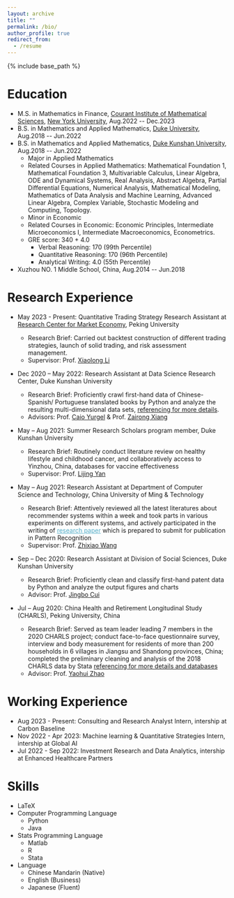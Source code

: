 ```yaml
---
layout: archive
title: ""
permalink: /bio/
author_profile: true
redirect_from:
  - /resume
---
```


{% include base_path %}

Education
======
* M.S. in Mathematics in Finance, [Courant Institute of Mathematical Sciences](https://cims.nyu.edu), [New York University](https://www.nyu.edu), Aug.2022 -- Dec.2023
* B.S. in Mathematics and Applied Mathematics, [Duke University](https://duke.edu), Aug.2018 -- Jun.2022
* B.S. in Mathematics and Applied Mathematics, [Duke Kunshan University](https://dukekunshan.edu.cn), Aug.2018 -- Jun.2022
  * Major in Applied Mathematics
  * Related Courses in Applied Mathematics: Mathematical Foundation 1, Mathematical Foundation 3, Multivariable Calculus, Linear Algebra, ODE and Dynamical Systems, Real Analysis, Abstract Algebra, Partial Differential Equations, Numerical Analysis, Mathematical Modeling, Mathematics of Data Analysis and Machine Learning, Advanced Linear Algebra, Complex Variable, Stochastic Modeling and Computing, Topology.
  * Minor in Economic
  * Related Courses in Economic: Economic Principles, Intermediate Microeconomics I, Intermediate Macroeconomics, Econometrics.
  * GRE score: 340 + 4.0
    * Verbal Reasoning: 170 (99th Percentile)
    * Quantitative Reasoning: 170 (96th Percentile)
    * Analytical Writing: 4.0 (55th Percentile)
* Xuzhou NO. 1 Middle School, China, Aug.2014 -- Jun.2018


Research Experience
======
* May 2023 - Present: Quantitative Trading Strategy Research Assistant at [Research Center for Market Economy](https://econ.pku.edu.cn/RCME/zxtd/index.htm), Peking University
  * Research Brief: Carried out backtest construction of different trading strategies, launch of solid trading, and risk assessment management.
  * Supervisor: Prof. [Xiaolong Li](https://teacher.bupt.edu.cn/lixiaolong/zh_CN/index.htm)

* Dec 2020 – May 2022: Research Assistant at Data Science Research Center, Duke Kunshan University
  * Research Brief: Proficiently crawl first-hand data of Chinese-Spanish/ Portuguese translated books by Python and analyze the resulting multi-dimensional data sets, [referencing for more details](https://dukekunshan.edu.cn/en/news/four-faculty-members-receive-funds-datax-project).
  * Advisors: Prof. [Caio Yurgel](https://dukekunshan.edu.cn/en/iapse/people/yurgel-caio-ph-d) & Prof. [Zairong Xiang](https://dukekunshan.edu.cn/en/iapse/people/xiang-zairong-phd)

* May – Aug 2021: Summer Research Scholars program member, Duke Kunshan University
  * Research Brief: Routinely conduct literature review on healthy lifestyle and childhood cancer, and collaboratively access to Yinzhou, China, databases for vaccine effectiveness
  * Supervisor: Prof. [Lijing Yan](https://dukekunshan.edu.cn/en/research/faculty/lijing-yan)

* May – Aug 2021: Research Assistant at Department of Computer Science and Technology, China University of Ming & Technology
  * Research Brief: Attentively reviewed all the latest literatures about recommender systems within a week and took parts in various experiments on different systems, and actively participated in the writing of <A href="https://YRPan1999.github.io/publications/A_Weighted_Symmetric_Graph_Embedding_Approach_for_Link_Prediction_in_Undirected_Graphs.pdf" style="color: #52adc8; text-decoration=underline">research paper</A> which is prepared to submit for publication in Pattern Recognition
  * Supervisor: Prof. [Zhixiao Wang](http://cs.cumt.edu.cn/info/1016/1062.htm)

* Sep – Dec 2020:	Research Assistant at Division of Social Sciences, Duke Kunshan University
  * Research Brief: Proficiently clean and classify first-hand patent data by Python and analyze the output figures and charts
  * Advisor: Prof. [Jingbo Cui](https://dukekunshan.edu.cn/en/iapse/people/cui-jingbo-phd)

* Jul – Aug 2020: China Health and Retirement Longitudinal Study (CHARLS), Peking University, China
  * Research Brief: Served as team leader leading 7 members in the 2020 CHARLS project; conduct face-to-face questionnaire survey, interview and body measurement for residents of more than 200 households in 6 villages in Jiangsu and Shandong provinces, China; completed the preliminary cleaning and analysis of the 2018 CHARLS data by Stata [referencing for more details and databases](https://opendata.pku.edu.cn/dataverse/CHARLS)
  * Advisor: Prof. [Yaohui Zhao](https://en.nsd.pku.edu.cn/faculty/fulltime/z/239576.htm)

Working Experience
======
* Aug 2023 - Present: Consulting and Research Analyst Intern, intership at Carbon Baseline
* Nov 2022 - Apr 2023: Machine learning & Quantitative Strategies Intern, intership at Global AI
* Jul 2022 - Sep 2022: Investment Research and Data Analytics, intership at Enhanced Healthcare Partners

Skills
======
* LaTeX
* Computer Programming Language
  * Python
  * Java
* Stats Programming Language
  * Matlab
  * R
  * Stata
* Language
  * Chinese Mandarin (Native)
  * English (Business)
  * Japanese (Fluent)
